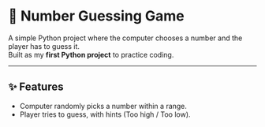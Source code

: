 # 🎲 Number Guessing Game

A simple Python project where the computer chooses a number and the player has to guess it.  
Built as my **first Python project** to practice coding.

---

## ✨ Features

-   Computer randomly picks a number within a range.
-   Player tries to guess, with hints (Too high / Too low).

